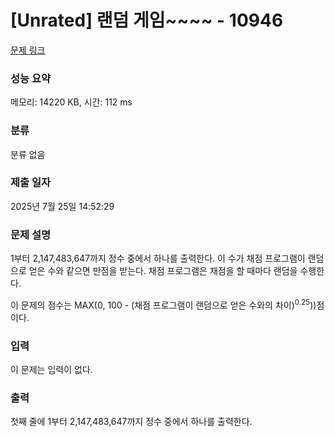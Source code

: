# [Unrated] 랜덤 게임~~~~ - 10946 

[문제 링크](https://www.acmicpc.net/problem/10946) 

### 성능 요약

메모리: 14220 KB, 시간: 112 ms

### 분류

분류 없음

### 제출 일자

2025년 7월 25일 14:52:29

### 문제 설명

<p>1부터 2,147,483,647까지 정수 중에서 하나를 출력한다. 이 수가 채점 프로그램이 랜덤으로 얻은 수와 같으면 만점을 받는다. 채점 프로그램은 채점을 할 때마다 랜덤을 수행한다.</p>

<p>이 문제의 점수는 MAX(0, 100 - (채점 프로그램이 랜덤으로 얻은 수와의 차이)<sup>0.25</sup>))점 이다.</p>

### 입력 

 <p>이 문제는 입력이 없다.</p>

### 출력 

 <p>첫째 줄에 1부터 2,147,483,647까지 정수 중에서 하나를 출력한다.</p>

